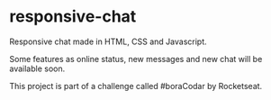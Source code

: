 # responsive-chat
Responsive chat made in HTML, CSS and Javascript.

Some features as online status, new messages and new chat will be available soon.

This project is part of a challenge called #boraCodar by Rocketseat.

